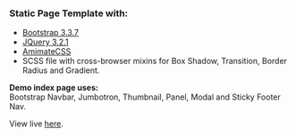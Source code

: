 ### Static Page Template with:

* [Bootstrap 3.3.7](https://getbootstrap.com/docs/3.3/components/) 
* [JQuery 3.2.1](https://developers.google.com/speed/libraries/#jquery)
* [AmimateCSS](https://github.com/daneden/animate.css) 
* SCSS file with cross-browser mixins for Box Shadow, Transition, Border Radius and Gradient.

<strong>Demo index page uses:</strong><br>
Bootstrap Navbar, Jumbotron, Thumbnail, Panel, Modal and Sticky Footer Nav.

View live [here](https://unit57.github.io/static-page-template/).